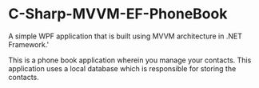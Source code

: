 # C-Sharp-MVVM-EF-PhoneBook
A simple WPF application that is built using MVVM architecture in .NET Framework.'

This is a phone book application wherein you manage your contacts. This application uses a local database which is responsible for storing the contacts.
